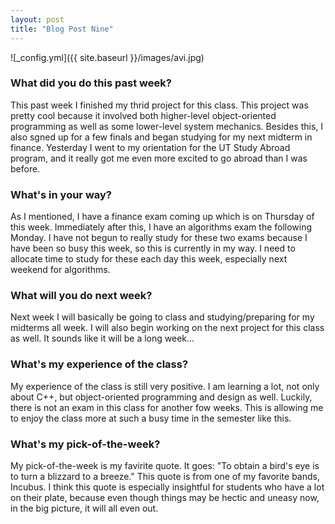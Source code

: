 ```yaml
---
layout: post
title: "Blog Post Nine"
---
```


![_config.yml]({{ site.baseurl }}/images/avi.jpg)

### What did you do this past week?
This past week I finished my thrid project for this class. This project was pretty cool because it involved both higher-level object-oriented programming as well as some lower-level system mechanics. Besides this, I also sgned up for a few finals and began studying for my next midterm in finance. Yesterday I went to my orientation for the UT Study Abroad program, and it really got me even more excited to go abroad than I was before. 
 
### What's in your way?
As I mentioned, I have a finance exam coming up which is on Thursday of this week. Immediately after this, I have an algorithms exam the following Monday. I have not begun to really study for these two exams because I have been so busy this week, so this is currently in my way. I need to allocate time to study for these each day this week, especially next weekend for algorithms. 

### What will you do next week?
Next week I will basically be going to class and studying/preparing for my midterms all week. I will also begin working on the next project for this class as well. It sounds like it will be a long week...

### What's my experience of the class?
My experience of the class is still very positive. I am learning a lot, not only about C++, but object-oriented programming and design as well. Luckily, there is not an exam in this class for another fow weeks. This is allowing me to enjoy the class more at such a busy time in the semester like this. 

### What's my pick-of-the-week?
My pick-of-the-week is my favirite quote. It goes: "To obtain a bird's eye is to turn a blizzard to a breeze." This quote is from one of my favorite bands, Incubus. I think this quote is especially insightful for students who have a lot on their plate, because even though things may be hectic and uneasy now, in the big picture, it will all even out. 

